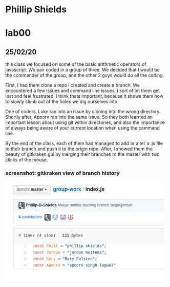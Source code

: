 # Phillip Shields
# lab00
## 25/02/20

this class we focused on some of the basic arithmetic operators of javascript. We pair coded in a group of three. We decided that I would be the commander of the group, and the other 2 guys would do all the coding. 

First, I had them clone a repo i created and create a branch. We encountered a few issues and command line issues, I sort of let them get lost and feel frustrated. I think thats important, because it shows them how to slowly climb out of the holes we dig ourselves into. 

One of coders, Luke ran into an issue by cloning into the wrong directory. Shortly after, Apoorv ran into the same issue. So they both learned an important lesson about using git within directories, and also the importance of always being aware of your current location when using the command line. 

By the end of the class, each of them had managed to add or alter a .js file to their branch and push it to the origin repo. After, I showed them the beauty of gitkraken gui by merging their branches to the master with two clicks of the mouse. 


### screenshot: gitkraken view of branch history

![success!!](/img/two.png)